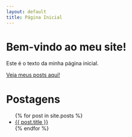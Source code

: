 ```yaml
---
layout: default
title: Página Inicial
---
```


# Bem-vindo ao meu site!

Este é o texto da minha página inicial.

[Veja meus posts aqui!](postagens.md)

# Postagens

<ul>
  {% for post in site.posts %}
    <li>
      <a href="{{ post.url }}">{{ post.title }}</a>
    </li>
  {% endfor %}
</ul>